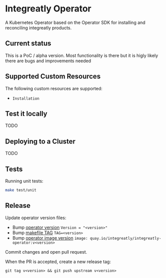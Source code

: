 # Integreatly Operator

A Kubernetes Operator based on the Operator SDK for installing and reconciling integreatly products.

## Current status

This is a PoC / alpha version. Most functionality is there but it is higly likely there are bugs and improvements needed

## Supported Custom Resources

The following custom resources are supported:

- `Installation`

## Test it locally

TODO

## Deploying to a Cluster

TODO

## Tests

Running unit tests:

```sh
make test/unit
```

## Release

Update operator version files:

* Bump [operator version](version/version.go)
```Version = "<version>"```
* Bump [makefile TAG](Makefile)
```TAG=<version>```
* Bump [operator image version](deploy/operator.yaml)
```image: quay.io/integreatly/integreatly-operator:v<version>```

Commit changes and open pull request.

When the PR is accepted, create a new release tag:

```git tag v<version> && git push upstream v<version>```


